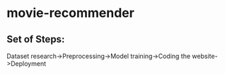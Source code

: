 # movie-recommender
## Set of Steps:
Dataset research->Preprocessing->Model training->Coding the website->Deployment
